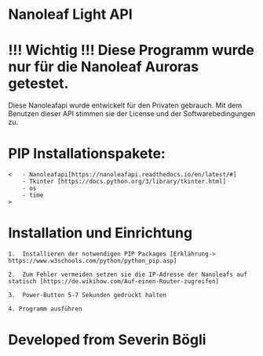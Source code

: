 # Nanoleaf Light API

# !!! Wichtig !!! Diese Programm wurde nur für die Nanoleaf Auroras getestet.

Diese Nanoleafapi wurde entwickelt für den Privaten gebrauch.
Mit dem Benutzen dieser API stimmen sie der License und der Softwarebedingungen zu.

# PIP Installationspakete:

    <   - Nanoleafapi[https://nanoleafapi.readthedocs.io/en/latest/#]
        - Tkinter [https://docs.python.org/3/library/tkinter.html]
        - os
        - time
    >

# Installation und Einrichtung

    1.  Installieren der notwendigen PIP Packages [Erklährung-> https://www.w3schools.com/python/python_pip.asp]

    2.  Zum Fehler vermeiden setzen sie die IP-Adresse der Nanoleafs auf statisch [https://de.wikihow.com/Auf-einen-Router-zugreifen]

    3.  Power-Button 5-7 Sekunden gedrückt halten

    4. Programm ausführen


# Developed from Severin Bögli